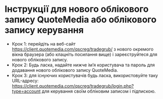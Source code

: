 # Інструкції для нового облікового запису QuoteMedia або облікового запису керування
- Крок 1: перейдіть на веб-сайт https://client.quotemedia.com/qscreg/tradegrub/ з нового окремого вікна браузера (або клацніть посилання вище) і зареєструйтеся для нового облікового запису. 
- Крок 2: Будь ласка, надайте нижче ім’я користувача та пароль для додавання нового облікового запису QuoteMedia.
- Крок 3: для існуючих користувачів будь ласка, використовуйте таку URL-адресу: https://client.quotemedia.com/qscreg/tradegrub/login.php?type=account для керування своїм обліковим записом і підпискою.
